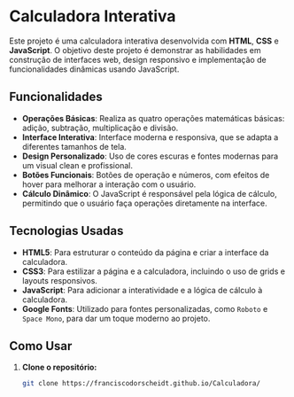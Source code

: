 # Calculadora Interativa

Este projeto é uma calculadora interativa desenvolvida com **HTML**, **CSS** e **JavaScript**. O objetivo deste projeto é demonstrar as habilidades em construção de interfaces web, design responsivo e implementação de funcionalidades dinâmicas usando JavaScript.

## Funcionalidades

- **Operações Básicas**: Realiza as quatro operações matemáticas básicas: adição, subtração, multiplicação e divisão.
- **Interface Interativa**: Interface moderna e responsiva, que se adapta a diferentes tamanhos de tela.
- **Design Personalizado**: Uso de cores escuras e fontes modernas para um visual clean e profissional.
- **Botões Funcionais**: Botões de operação e números, com efeitos de hover para melhorar a interação com o usuário.
- **Cálculo Dinâmico**: O JavaScript é responsável pela lógica de cálculo, permitindo que o usuário faça operações diretamente na interface.

## Tecnologias Usadas

- **HTML5**: Para estruturar o conteúdo da página e criar a interface da calculadora.
- **CSS3**: Para estilizar a página e a calculadora, incluindo o uso de grids e layouts responsivos.
- **JavaScript**: Para adicionar a interatividade e a lógica de cálculo à calculadora.
- **Google Fonts**: Utilizado para fontes personalizadas, como `Roboto` e `Space Mono`, para dar um toque moderno ao projeto.

## Como Usar

1. **Clone o repositório:**

   ```bash
   git clone https://franciscodorscheidt.github.io/Calculadora/

